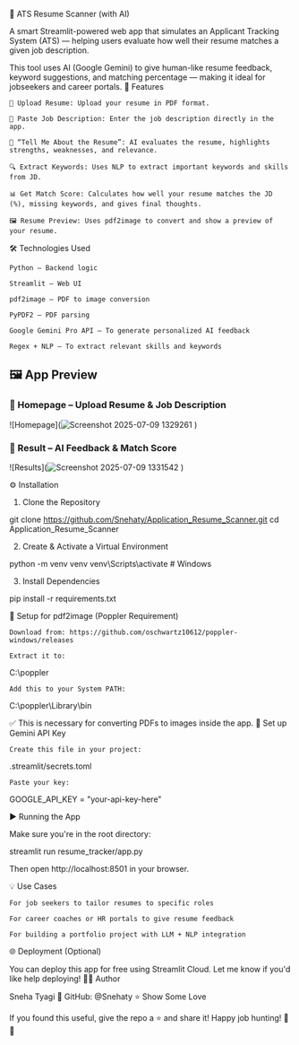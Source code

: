 📄 ATS Resume Scanner (with AI)

A smart Streamlit-powered web app that simulates an Applicant Tracking System (ATS) — helping users evaluate how well their resume matches a given job description.

This tool uses AI (Google Gemini) to give human-like resume feedback, keyword suggestions, and matching percentage — making it ideal for jobseekers and career portals.
🚀 Features

    📄 Upload Resume: Upload your resume in PDF format.

    📝 Paste Job Description: Enter the job description directly in the app.

    🧠 “Tell Me About the Resume”: AI evaluates the resume, highlights strengths, weaknesses, and relevance.

    🔍 Extract Keywords: Uses NLP to extract important keywords and skills from JD.

    📊 Get Match Score: Calculates how well your resume matches the JD (%), missing keywords, and gives final thoughts.

    🖼 Resume Preview: Uses pdf2image to convert and show a preview of your resume.

🛠️ Technologies Used

    Python – Backend logic

    Streamlit – Web UI

    pdf2image – PDF to image conversion

    PyPDF2 – PDF parsing

    Google Gemini Pro API – To generate personalized AI feedback

    Regex + NLP – To extract relevant skills and keywords

## 🖼️ App Preview

### 🔹 Homepage – Upload Resume & Job Description

![Homepage](![Screenshot 2025-07-09 1329261](https://github.com/user-attachments/assets/e764d65a-d6a5-43a2-9c97-e6afebb1cec8)
)

### 🔹 Result – AI Feedback & Match Score

![Results](![Screenshot 2025-07-09 1331542](https://github.com/user-attachments/assets/43f5b3a6-e95a-4164-864f-10aca0c4ba31)
)

    

⚙️ Installation
1. Clone the Repository

git clone https://github.com/Snehaty/Application_Resume_Scanner.git
cd Application_Resume_Scanner

2. Create & Activate a Virtual Environment

python -m venv venv
venv\Scripts\activate   # Windows

3. Install Dependencies

pip install -r requirements.txt

🔧 Setup for pdf2image (Poppler Requirement)

    Download from: https://github.com/oschwartz10612/poppler-windows/releases

    Extract it to:

C:\poppler

    Add this to your System PATH:

C:\poppler\Library\bin

✅ This is necessary for converting PDFs to images inside the app.
🔐 Set up Gemini API Key

    Create this file in your project:

.streamlit/secrets.toml

    Paste your key:

GOOGLE_API_KEY = "your-api-key-here"

▶️ Running the App

Make sure you're in the root directory:

streamlit run resume_tracker/app.py

Then open http://localhost:8501 in your browser.


💡 Use Cases

    For job seekers to tailor resumes to specific roles

    For career coaches or HR portals to give resume feedback

    For building a portfolio project with LLM + NLP integration

🌐 Deployment (Optional)

You can deploy this app for free using Streamlit Cloud.
Let me know if you'd like help deploying!
👩‍💻 Author

Sneha Tyagi
🔗 GitHub: @Snehaty
⭐️ Show Some Love

If you found this useful, give the repo a ⭐️ and share it!
Happy job hunting! 🚀💼
